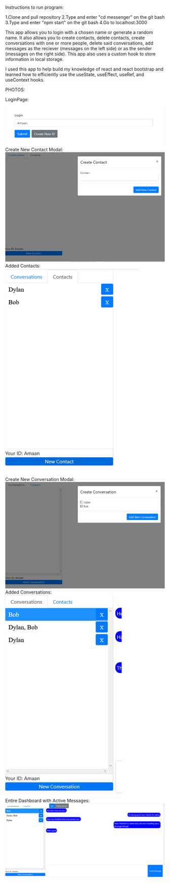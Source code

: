 Instructions to run program:

1.Clone and pull repository 2.Type and enter "cd messenger" on the git bash 3.Type and enter "npm start" on the git bash 4.Go to localhost:3000


This app allows you to login with a chosen name or generate a random name.
It also allows you to create contacts, delete contacts, create conversations
with one or more people, delete said conversations, add messages as the
reciever (messages on the left side) or as the sender (messages on the right side).
This app also uses a custom hook to store information in local storage.

I used this app to help build my knowledge of react and react bootstrap and learned
how to efficiently use the useState, useEffect, useRef, and useContext hooks.

PHOTOS:

LoginPage:
<img src="./Photos/loginPage.PNG">
<br>
Create New Contact Modal:
<img src="Photos/CreateNewContact.PNG">
<br>
Added Contacts:
<img src="Photos/AddedContacts.PNG">
<br>
Create New Conversation Modal:
<img src="Photos/CreateNewConversation.PNG">
<br>
Added Conversations:
<img src="Photos/AddedConversations.PNG">
<br/>
Entire Dashboard with Active Messages:
<img src="Photos/EntireDashboard.PNG">

